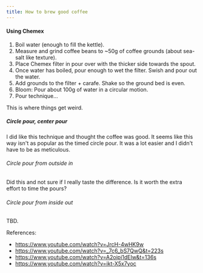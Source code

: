 ```yaml
---
title: How to brew good coffee
---
```


#### Using Chemex
1. Boil water (enough to fill the kettle).
2. Measure and grind coffee beans to ~50g of coffee grounds (about sea-salt like texture).
3. Place Chemex filter in pour over with the thicker side towards the spout. 
4. Once water has boiled, pour enough to wet the filter. Swish and pour out the water. 
5. Add grounds to the filter + carafe. Shake so the ground bed is even.
6. Bloom: Pour about 100g of water in a circular motion.
7. Pour technique...

This is where things get weird.

##### Circle pour, center pour
I did like this technique and thought the coffee was good. It seems like this way isn't as popular as the timed circle pour. It was a lot easier and I didn't have to be as meticulous.

###### Circle pour from outside in
Did this and not sure if I really taste the difference. Is it worth the extra effort to time the pours?

###### Circle pour from inside out 
TBD.


References: 
- https://www.youtube.com/watch?v=JrcH-4wHK9w
- https://www.youtube.com/watch?v=_7c6_bS7QwQ&t=223s
- https://www.youtube.com/watch?v=A2oipi1dEIw&t=136s
- https://www.youtube.com/watch?v=ikt-X5x7yoc



